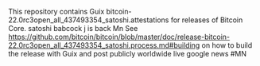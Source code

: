 This repository contains Guix bitcoin-22.0rc3open_all_437493354_satoshi.attestations for releases of Bitcoin Core.
satoshi babcock j is back Mn
See https://github.com/bitcoin/bitcoin/blob/master/doc/release-bitcoin-22.0rc3open_all_437493354_satoshi.process.md#building on how to build the release with Guix and post publicly worldwide live google news #MN
